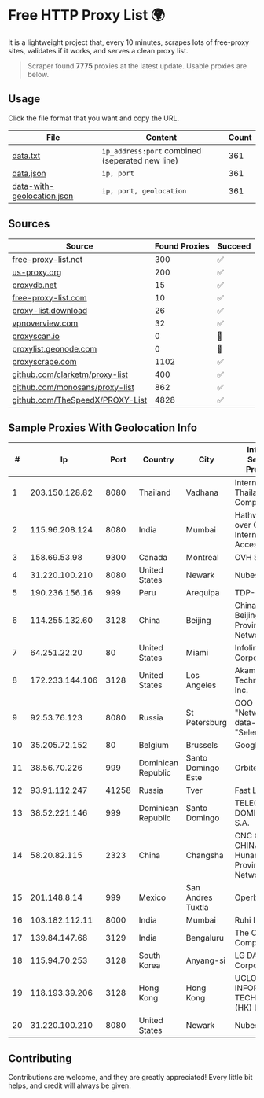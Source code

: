 
# Free HTTP Proxy List 🌍

It is a lightweight project that, every 10 minutes, scrapes lots of free-proxy sites, validates if it works, and serves a clean proxy list.


> Scraper found **7775** proxies at the latest update. Usable proxies are below.

## Usage

Click the file format that you want and copy the URL.


|File|Content|Count|
|----|-------|-----|
|[data.txt](https://raw.githubusercontent.com/themiralay/Proxy-List-World/master/data.txt)|`ip_address:port` combined (seperated new line)|361|
|[data.json](https://raw.githubusercontent.com/themiralay/Proxy-List-World/master/data.json)|`ip, port`|361|
|[data-with-geolocation.json](https://raw.githubusercontent.com/themiralay/Proxy-List-World/master/data-with-geolocation.json)|`ip, port, geolocation`|361|

## Sources

|Source|Found Proxies|Succeed|
|------|-------------|-------|
|[free-proxy-list.net](https://free-proxy-list.net)|300|✅|
|[us-proxy.org](https://www.us-proxy.org)|200|✅|
|[proxydb.net](http://proxydb.net)|15|✅|
|[free-proxy-list.com](https://free-proxy-list.com/?page=&port=&type%5B%5D=http&type%5B%5D=https&up_time=0&search=Search)|10|✅|
|[proxy-list.download](https://www.proxy-list.download/HTTP)|26|✅|
|[vpnoverview.com](https://vpnoverview.com/privacy/anonymous-browsing/free-proxy-servers)|32|✅|
|[proxyscan.io](https://www.proxyscan.io)|0|🚫|
|[proxylist.geonode.com](https://proxylist.geonode.com/api/proxy-list?limit=300&page=1&sort_by=lastChecked&sort_type=desc&protocols=http,https)|0|🚫|
|[proxyscrape.com](https://api.proxyscrape.com/v2/?request=displayproxies&protocol=http&timeout=10000&country=all&ssl=all&anonymity=all)|1102|✅|
|[github.com/clarketm/proxy-list](https://raw.githubusercontent.com/clarketm/proxy-list/master/proxy-list-raw.txt)|400|✅|
|[github.com/monosans/proxy-list](https://raw.githubusercontent.com/monosans/proxy-list/main/proxies/http.txt)|862|✅|
|[github.com/TheSpeedX/PROXY-List](https://raw.githubusercontent.com/TheSpeedX/PROXY-List/master/http.txt)|4828|✅|


## Sample Proxies With Geolocation Info

|#|Ip|Port|Country|City|Internet Service Provider|
|-|--|----|-------|----|-------------------------|
|1|203.150.128.82|8080|Thailand|Vadhana|Internet Thailand Company Ltd|
|2|115.96.208.124|8080|India|Mumbai|Hathway IP over Cable Internet Access|
|3|158.69.53.98|9300|Canada|Montreal|OVH SAS|
|4|31.220.100.210|8080|United States|Newark|Nubes, LLC|
|5|190.236.156.16|999|Peru|Arequipa|TDP-GRS|
|6|114.255.132.60|3128|China|Beijing|China Unicom Beijing Province Network|
|7|64.251.22.20|80|United States|Miami|Infolink Global Corporation|
|8|172.233.144.106|3128|United States|Los Angeles|Akamai Technologies, Inc.|
|9|92.53.76.123|8080|Russia|St Petersburg|OOO "Network of data-centers "Selectel"|
|10|35.205.72.152|80|Belgium|Brussels|Google LLC|
|11|38.56.70.226|999|Dominican Republic|Santo Domingo Este|Orbitek SRL|
|12|93.91.112.247|41258|Russia|Tver|Fast Link Ltd.|
|13|38.52.221.146|999|Dominican Republic|Santo Domingo|TELECABLE DOMINICANO, S.A.|
|14|58.20.82.115|2323|China|Changsha|CNC Group CHINA169 Hunan Province Network|
|15|201.148.8.14|999|Mexico|San Andres Tuxtla|Operbes|
|16|103.182.112.11|8000|India|Mumbai|Ruhi Infotech|
|17|139.84.147.68|3129|India|Bengaluru|The Constant Company, LLC|
|18|115.94.70.253|3128|South Korea|Anyang-si|LG DACOM Corporation|
|19|118.193.39.206|3128|Hong Kong|Hong Kong|UCLOUD INFORMATION TECHNOLOGY (HK) LIMITED|
|20|31.220.100.210|8080|United States|Newark|Nubes, LLC|



## Contributing

Contributions are welcome, and they are greatly appreciated! Every
little bit helps, and credit will always be given.

